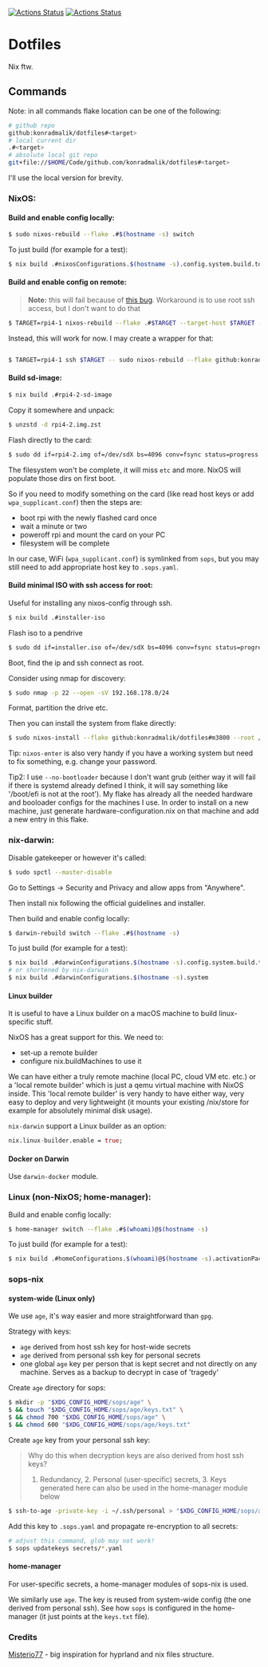 [![Actions Status](https://github.com/konradmalik/dotfiles/actions/workflows/linux.yml/badge.svg)](https://github.com/konradmalik/dotfiles/actions)
[![Actions Status](https://github.com/konradmalik/dotfiles/actions/workflows/darwin.yml/badge.svg)](https://github.com/konradmalik/dotfiles/actions)

# Dotfiles

Nix ftw.

## Commands

Note: in all commands flake location can be one of the following:

```bash
# github repo
github:konradmalik/dotfiles#<target>
# local current dir
.#<target>
# absolute local git repo
git+file://$HOME/Code/github.com/konradmalik/dotfiles#<target>
```

I'll use the local version for brevity.

### NixOS:

#### Build and enable config locally:

```bash
$ sudo nixos-rebuild --flake .#$(hostname -s) switch
```

To just build (for example for a test):

```bash
$ nix build .#nixosConfigurations.$(hostname -s).config.system.build.toplevel
```

#### Build and enable config on remote:

> **Note:** this will fail because of [this bug](https://github.com/NixOS/nixpkgs/issues/118655).
> Workaround is to use root ssh access, but I don't want to do that

```bash
$ TARGET=rpi4-1 nixos-rebuild --flake .#$TARGET --target-host $TARGET --build-host $TARGET --use-remote-sudo boot
```

Instead, this will work for now. I may create a wrapper for that:

```bash

$ TARGET=rpi4-1 ssh $TARGET -- sudo nixos-rebuild --flake github:konradmalik/dotfiles#$TARGET boot
```

#### Build sd-image:

```bash
$ nix build .#rpi4-2-sd-image
```

Copy it somewhere and unpack:

```bash
$ unzstd -d rpi4-2.img.zst
```

Flash directly to the card:

```bash
$ sudo dd if=rpi4-2.img of=/dev/sdX bs=4096 conv=fsync status=progress
```

The filesystem won't be complete, it will miss `etc` and more. NixOS will populate those dirs on first boot.

So if you need to modify something on the card (like read host keys or add `wpa_supplicant.conf`) then the steps are:

-   boot rpi with the newly flashed card once
-   wait a minute or two
-   poweroff rpi and mount the card on your PC
-   filesystem will be complete

In our case, WiFi (`wpa_supplicant.conf`) is symlinked from `sops`, but you may still need to add appropriate host key to `.sops.yaml`.

#### Build minimal ISO with ssh access for root:

Useful for installing any nixos-config through ssh.

```bash
$ nix build .#installer-iso
```

Flash iso to a pendrive

```bash
$ sudo dd if=installer.iso of=/dev/sdX bs=4096 conv=fsync status=progress
```

Boot, find the ip and ssh connect as root.

Consider using nmap for discovery:

```bash
$ sudo nmap -p 22 --open -sV 192.168.178.0/24
```

Format, partition the drive etc.

Then you can install the system from flake directly:

```bash
$ sudo nixos-install --flake github:konradmalik/dotfiles#m3800 --root /mnt --no-bootloader
```

Tip: `nixos-enter` is also very handy if you have a working system but need to fix something, e.g. change your password.

Tip2: I use `--no-bootloader` because I don't want grub (either way it will fail if there is systemd already defined I think,
it will say something like '/boot/efi is not at the root'). My flake has already all the needed hardware and booloader configs for the machines I use.
In order to install on a new machine, just generate hardware-configuration.nix on that machine and add a new entry in this flake.

### nix-darwin:

Disable gatekeeper or however it's called:

```bash
$ sudo spctl --master-disable
```

Go to Settings → Security and Privacy and allow apps from "Anywhere".

Then install nix following the official guidelines and installer.

Then build and enable config locally:

```bash
$ darwin-rebuild switch --flake .#$(hostname -s)
```

To just build (for example for a test):

```bash
$ nix build .#darwinConfigurations.$(hostname -s).config.system.build.toplevel
# or shortened by nix-darwin
$ nix build .#darwinConfigurations.$(hostname -s).system
```

#### Linux builder

It is useful to have a Linux builder on a macOS machine to build linux-specific stuff.

NixOS has a great support for this. We need to:

-   set-up a remote builder
-   configure nix.buildMachines to use it

We can have either a truly remote machine (local PC, cloud VM etc. etc.) or a 'local remote builder' which is just a qemu virtual machine with
NixOS inside. This 'local remote builder' is very handy to have either way, very easy to deploy and very lightweight
(it mounts your existing /nix/store for example for absolutely minimal disk usage).

`nix-darwin` support a Linux builder as an option:

```nix
nix.linux-builder.enable = true;
```

#### Docker on Darwin

Use `darwin-docker` module.

### Linux (non-NixOS; home-manager):

Build and enable config locally:

```bash
$ home-manager switch --flake .#$(whoami)@$(hostname -s)
```

To just build (for example for a test):

```bash
$ nix build .#homeConfigurations.$(whoami)@$(hostname -s).activationPackage
```

### sops-nix

#### system-wide (Linux only)

We use `age`, it's way easier and more straightforward than `gpg`.

Strategy with keys:

-   `age` derived from host ssh key for host-wide secrets
-   `age` derived from personal ssh key for personal secrets
-   one global `age` key per person that is kept secret and not directly on any machine. Serves as a backup to decrypt in case of 'tragedy'

Create `age` directory for sops:

```bash
$ mkdir -p "$XDG_CONFIG_HOME/sops/age" \
$ && touch "$XDG_CONFIG_HOME/sops/age/keys.txt" \
$ && chmod 700 "$XDG_CONFIG_HOME/sops/age" \
$ && chmod 600 "$XDG_CONFIG_HOME/sops/age/keys.txt"
```

Create `age` key from your personal ssh key:

> Why do this when decryption keys are also derived from host ssh keys?
>
> 1. Redundancy, 2. Personal (user-specific) secrets, 3. Keys generated here can also be used in the home-manager module below

```bash
$ ssh-to-age -private-key -i ~/.ssh/personal > "$XDG_CONFIG_HOME/sops/age/keys.txt"
```

Add this key to `.sops.yaml` and propagate re-encryption to all secrets:

```bash
# adjust this command, glob may not work!
$ sops updatekeys secrets/*.yaml
```

#### home-manager

For user-specific secrets, a home-manager modules of sops-nix is used.

We similarly use `age`. The key is reused from system-wide config (the one derived from personal ssh).
See how `sops` is configured in the home-manager (it just points at the `keys.txt` file).

### Credits

[Misterio77](https://github.com/Misterio77/nix-config) - big inspiration for hyprland and nix files structure.
